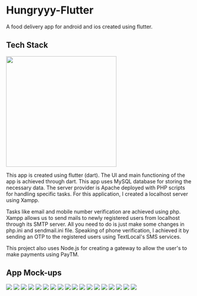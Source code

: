 # Hungryyy-Flutter

A food delivery app for android and ios created using flutter.

## Tech Stack

<img src="https://github.com/harshh3010/Hungryyy/blob/master/TechStack/flutter-logo.png" width="300px">

This app is created using flutter (dart). The UI and main functioning of the app is achieved through dart. This app uses MySQL database for storing the necessary data. The server provider is Apache deployed with PHP scripts for handling specific tasks. For this application, I created a localhost server using Xampp.

Tasks like email and mobile number verification are achieved using php. Xampp allows us to send mails to newly registered users from localhost through its SMTP server. All you need to do is just make some changes in php.ini and sendmail.ini file.
Speaking of phone verification, I achieved it by sending an OTP to the registered users using TextLocal's SMS services.

This project also uses Node.js for creating a gateway to allow the user's to make payments using PayTM. 


## App Mock-ups
<img src="https://github.com/harshh3010/Hungryyy/blob/master/AppScreenshots/SplashScreen.png">
<img src="https://github.com/harshh3010/Hungryyy/blob/master/AppScreenshots/LoginScreen.png">
<img src="https://github.com/harshh3010/Hungryyy/blob/master/AppScreenshots/RegistrationScreen.png">
<img src="https://github.com/harshh3010/Hungryyy/blob/master/AppScreenshots/PhoneVerification.png">
<img src="https://github.com/harshh3010/Hungryyy/blob/master/AppScreenshots/NavigationScreen.png">
<img src="https://github.com/harshh3010/Hungryyy/blob/master/AppScreenshots/HomeScreen.png">
<img src="https://github.com/harshh3010/Hungryyy/blob/master/AppScreenshots/DishScreen.png">
<img src="https://github.com/harshh3010/Hungryyy/blob/master/AppScreenshots/FilterSheet.png">
<img src="https://github.com/harshh3010/Hungryyy/blob/master/AppScreenshots/FilteredDishes.png">
<img src="https://github.com/harshh3010/Hungryyy/blob/master/AppScreenshots/SearchFilter.png">
<img src="https://github.com/harshh3010/Hungryyy/blob/master/AppScreenshots/AllRestaurantsScreen.png">
<img src="https://github.com/harshh3010/Hungryyy/blob/master/AppScreenshots/RestaurantScreen.png">
<img src="https://github.com/harshh3010/Hungryyy/blob/master/AppScreenshots/CartScreen.png">
<img src="https://github.com/harshh3010/Hungryyy/blob/master/AppScreenshots/BillingScreen.png">
<img src="https://github.com/harshh3010/Hungryyy/blob/master/AppScreenshots/PayTMScreen.png">
<img src="https://github.com/harshh3010/Hungryyy/blob/master/AppScreenshots/OrdersScreen.png">
<img src="https://github.com/harshh3010/Hungryyy/blob/master/AppScreenshots/MapScreen.png">
<img src="https://github.com/harshh3010/Hungryyy/blob/master/AppScreenshots/AddressScreen.png">
